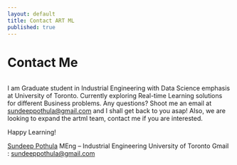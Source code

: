 ```yaml
---
layout: default
title: Contact ART ML
published: true
---
```


<div id="contact">
  <h1 class="pageTitle">Contact Me</h1>
  <div class="contactContent">
<figure>
	<img src="{{ '/assets/img/Dp.png' | prepend: site.baseurl }}" alt=""> 
</figure>    

I am Graduate student in Industrial Engineering with Data Science emphasis at University of Toronto. Currently exploring Real-time Learning solutions for different Business problems. Any questions? Shoot me an email at sundeeppothula@gmail.com and I shall get back to you asap! Also, we are looking to expand the artml team, contact me if you are interested.

Happy Learning!

<a href="https://www.linkedin.com/in/sundeeppothula/">Sundeep Pothula</a> 
MEng – Industrial Engineering
University of Toronto
Gmail : sundeeppothula@gmail.com


    

